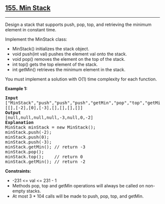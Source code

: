 <h2><a href="https://leetcode.com/problems/min-stack/description/">155. Min Stack</a></h2>

<hr>
<p>Design a stack that supports push, pop, top, and retrieving the minimum element in constant time.</p>
<p>Implement the MinStack class:</p>
<ul>
  <li>MinStack() initializes the stack object.</li>
  <li>void push(int val) pushes the element val onto the stack.</li>
  <li>void pop() removes the element on the top of the stack.</li>
  <li>int top() gets the top element of the stack.</li>
  <li>int getMin() retrieves the minimum element in the stack.</li>
</ul>
<p>You must implement a solution with O(1) time complexity for each function.</p>
<p><strong>Example 1:</strong></p>
<pre>
<strong>Input</strong>
["MinStack","push","push","push","getMin","pop","top","getMin"]
[[],[-2],[0],[-3],[],[],[],[]]
<strong>Output</strong>
[null,null,null,null,-3,null,0,-2]
<strong>Explanation</strong>
MinStack minStack = new MinStack();
minStack.push(-2);
minStack.push(0);
minStack.push(-3);
minStack.getMin(); // return -3
minStack.pop();
minStack.top();    // return 0
minStack.getMin(); // return -2
</pre>
<p><strong>Constraints:</strong></p>
<ul>
  <li>-231 <= val <= 231 - 1</li>
  <li>Methods pop, top and getMin operations will always be called on non-empty stacks.</li>
  <li>At most 3 * 104 calls will be made to push, pop, top, and getMin.</li>
</ul>
